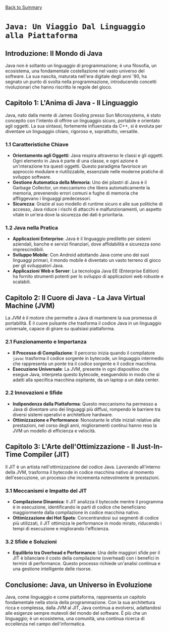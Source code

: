 [Back to Summary](../Summary.md)

# `Java: Un Viaggio Dal Linguaggio alla Piattaforma`

## Introduzione: Il Mondo di Java
Java non è soltanto un linguaggio di programmazione; è una filosofia, un ecosistema, una fondamentale costellazione nel vasto universo del software. La sua nascita, maturata nell'era digitale degli anni '90, ha segnato un punto di svolta nella programmazione, introducendo concetti rivoluzionari che hanno riscritto le regole del gioco.

## Capitolo 1: L'Anima di Java - Il Linguaggio
Java, nato dalla mente di James Gosling presso Sun Microsystems, è stato concepito con l'intento di offrire un linguaggio sicuro, portabile e orientato agli oggetti. La sua sintassi, fortemente influenzata da C++, si è evoluta per diventare un linguaggio chiaro, rigoroso e, soprattutto, versatile.

### 1.1 Caratteristiche Chiave
- **Orientamento agli Oggetti**: Java respira attraverso le classi e gli oggetti. Ogni elemento in Java è parte di una classe, e ogni azione è un'interazione tra questi oggetti. Questo paradigma favorisce un approccio modulare e riutilizzabile, essenziale nelle moderne pratiche di sviluppo software.
- **Gestione Automatica della Memoria**: Uno dei pilastri di Java è il Garbage Collector, un meccanismo che libera automaticamente la memoria, prevenendo errori comuni e fughe di memoria che affliggevano i linguaggi predecessori.
- **Sicurezza**: Grazie al suo modello di runtime sicuro e alle sue politiche di accesso, Java riduce i rischi di attacchi e malfunzionamenti, un aspetto vitale in un'era dove la sicurezza dei dati è prioritaria.

### 1.2 Java nella Pratica
- **Applicazioni Enterprise**: Java è il linguaggio prediletto per sistemi aziendali, banche e servizi finanziari, dove affidabilità e sicurezza sono imprescindibili.
- **Sviluppo Mobile**: Con Android adottando Java come uno dei suoi linguaggi primari, il mondo mobile è diventato un vasto terreno di gioco per gli sviluppatori Java.
- **Applicazioni Web e Server**: La tecnologia Java EE (Enterprise Edition) ha fornito strumenti potenti per lo sviluppo di applicazioni web robuste e scalabili.

## Capitolo 2: Il Cuore di Java - La Java Virtual Machine (JVM)
La JVM è il motore che permette a Java di mantenere la sua promessa di portabilità. È il cuore pulsante che trasforma il codice Java in un linguaggio universale, capace di girare su qualsiasi piattaforma.

### 2.1 Funzionamento e Importanza
- **Il Processo di Compilazione**: Il percorso inizia quando il compilatore `javac` trasforma il codice sorgente in bytecode, un linguaggio intermedio che rappresenta un ponte tra il codice sorgente e il codice macchina.
- **Esecuzione Universale**: La JVM, presente in ogni dispositivo che esegue Java, interpreta questo bytecode, eseguendolo in modo che si adatti alla specifica macchina ospitante, da un laptop a un data center.

### 2.2 Innovazioni e Sfide
- **Indipendenza dalla Piattaforma**: Questo meccanismo ha permesso a Java di diventare uno dei linguaggi più diffusi, rompendo le barriere tra diversi sistemi operativi e architetture hardware.
- **Ottimizzazione e Performance**: Nonostante le sfide iniziali relative alle prestazioni, nel corso degli anni, miglioramenti continui hanno reso la JVM un modello di efficienza e velocità.

## Capitolo 3: L'Arte dell'Ottimizzazione - Il Just-In-Time Compiler (JIT)
Il JIT è un artista nell'ottimizzazione del codice Java. Lavorando all'interno della JVM, trasforma il bytecode in codice macchina nativo al momento dell'esecuzione, un processo che incrementa notevolmente le prestazioni.

### 3.1 Meccanismi e Impatto del JIT
- **Compilazione Dinamica**: Il JIT analizza il bytecode mentre il programma è in esecuzione, identificando le parti di codice che beneficiano maggiormente dalla compilazione in codice macchina nativo.
- **Ottimizzazione dei Hot Spots**: Concentrandosi sui segmenti di codice più utilizzati, il JIT ottimizza le performance in modo mirato, riducendo i tempi di esecuzione e migliorando l'efficienza.

### 3.2 Sfide e Soluzioni
- **Equilibrio tra Overhead e Performance**: Una delle maggiori sfide per il JIT è bilanciare il costo della compilazione (overhead) con i benefici in termini di performance. Questo processo richiede un'analisi continua e una gestione intelligente delle risorse.

## Conclusione: Java, un Universo in Evoluzione
Java, come linguaggio e come piattaforma, rappresenta un capitolo fondamentale nella storia della programmazione. Con la sua architettura ricca e complessa, dalla JVM al JIT, Java continua a evolversi, adattandosi alle esigenze sempre mutevoli del mondo del software. È più che un linguaggio; è un ecosistema, una comunità, una continua ricerca di eccellenza nel campo dell'informatica.

